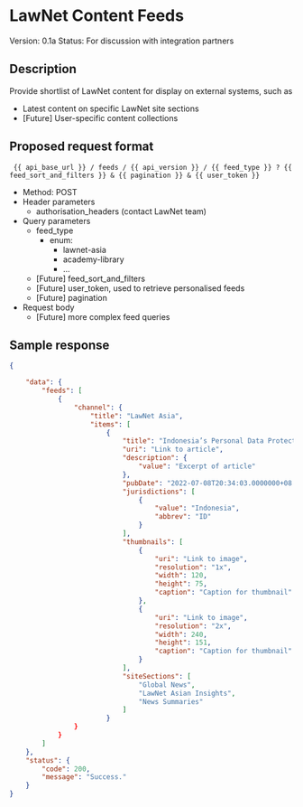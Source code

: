 # LawNet Content Feeds

Version: 0.1a
Status: For discussion with integration partners


## Description

Provide shortlist of LawNet content for display on external systems, such as
* Latest content on specific LawNet site sections
* [Future] User-specific content collections


## Proposed request format

` {{ api_base_url }} / feeds / {{ api_version }} / {{ feed_type }} ? {{ feed_sort_and_filters }} & {{ pagination }} & {{ user_token }}`

* Method: POST
* Header parameters
    * authorisation_headers (contact LawNet team)
* Query parameters
    * feed_type
        * enum:
            - lawnet-asia
            - academy-library
            - ...
    * [Future] feed_sort_and_filters
    * [Future] user_token, used to retrieve personalised feeds
    * [Future] pagination
* Request body
    * [Future] more complex feed queries


## Sample response

```json
{

    "data": {
        "feeds": [
            {
                "channel": {
                    "title": "LawNet Asia",
                    "items": [
                        {
                            "title": "Indonesia’s Personal Data Protection Law Finally Enacted",
                            "uri": "Link to article",
                            "description": {
                                "value": "Excerpt of article"
                            },
                            "pubDate": "2022-07-08T20:34:03.0000000+08:00",
                            "jurisdictions": [
                                {
                                    "value": "Indonesia",
                                    "abbrev": "ID"
                                }
                            ],
                            "thumbnails": [
                                {
                                    "uri": "Link to image",
                                    "resolution": "1x",
                                    "width": 120,
                                    "height": 75,
                                    "caption": "Caption for thumbnail"
                                },
                                {
                                    "uri": "Link to image",
                                    "resolution": "2x",
                                    "width": 240,
                                    "height": 151,
                                    "caption": "Caption for thumbnail"
                                }
                            ],
                            "siteSections": [
                                "Global News",
                                "LawNet Asian Insights",
                                "News Summaries"
                            ]
                        }
                }
            }
        ]
    },
    "status": {
        "code": 200,
        "message": "Success."
    }
}
```


